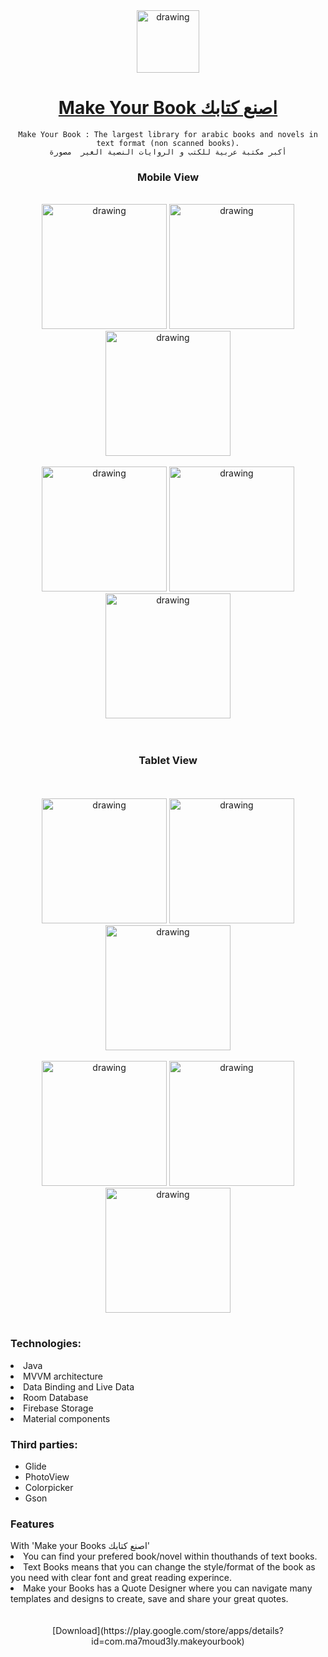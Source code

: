 <div align="center">
  <a href="https://play.google.com/store/apps/details?id=com.ma7moud3ly.makeyourbook" target="_blank">
    <img src="play/icon.png" alt="drawing" width="100"/>
  </a>

# [Make Your Book اصنع كتابك](https://play.google.com/store/apps/details?id=com.ma7moud3ly.makeyourbook)
```
Make Your Book : The largest library for arabic books and novels in text format (non scanned books).
أكبر مكتبة عربية للكتب و الروايات النصية الغير  مصورة
```


<div align="center">
 <h3>Mobile View</h3>
<br>
  <div>
  <img src="play/mobile/img1.png" alt="drawing" width="200"/>
  <img src="play/mobile/img2.png" alt="drawing" width="200"/>
  <img src="play/mobile/img3.png" alt="drawing" width="200"/>
</div>
<br>
<div>
  <img src="play/mobile/img4.png" alt="drawing" width="200"/>
  <img src="play/mobile/img5.png" alt="drawing" width="200"/>
  <img src="play/mobile/img6.png" alt="drawing" width="200"/>
</div>
<br>
<br>
 <h3>Tablet View</h3>
<br>
<br>
<div>
  <img src="play/tablet/img1.png" alt="drawing" width="200"/>
  <img src="play/tablet/img2.png" alt="drawing" width="200"/>
  <img src="play/tablet/img3.png" alt="drawing" width="200"/>
</div>
<br>
<div>
  <img src="play/tablet/img4.png" alt="drawing" width="200"/>
  <img src="play/tablet/img5.png" alt="drawing" width="200"/>
  <img src="play/tablet/img6.png" alt="drawing" width="200"/>
</div>
<br>


</div><div align="left">
  
### Technologies:
<li>Java</li>
<li>MVVM architecture</li>
<li>Data Binding and Live Data</li>
<li>Room Database</li>
<li>Firebase Storage</li>
<li>Material components</li>

### Third parties:
- Glide
- PhotoView
- Colorpicker
- Gson

### Features
<div align="left">
With 'Make your Books اصنع كتابك'
<li>You can find your prefered book/novel within thouthands of text books.</li>
<li>Text Books means that you can change the style/format of the book as you need with clear font and great reading experince.</li>
<li>Make your Books has a Quote Designer where you can navigate many templates and designs to create, save and share your great quotes.</li>
</div>
<div align="center">
<br>
<div>

<br>
[Download](https://play.google.com/store/apps/details?id=com.ma7moud3ly.makeyourbook)
</div>
